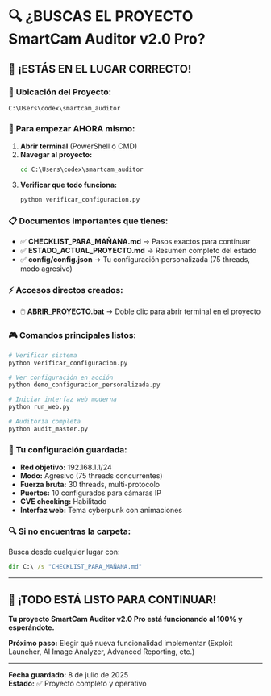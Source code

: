 # 🔍 ¿BUSCAS EL PROYECTO SmartCam Auditor v2.0 Pro?

## 📍 **¡ESTÁS EN EL LUGAR CORRECTO!**

### 🎯 **Ubicación del Proyecto:**
```
C:\Users\codex\smartcam_auditor
```

### 🚀 **Para empezar AHORA mismo:**
1. **Abrir terminal** (PowerShell o CMD)
2. **Navegar al proyecto:**
   ```cmd
   cd C:\Users\codex\smartcam_auditor
   ```
3. **Verificar que todo funciona:**
   ```cmd
   python verificar_configuracion.py
   ```

### 📋 **Documentos importantes que tienes:**
- ✅ **CHECKLIST_PARA_MAÑANA.md** → Pasos exactos para continuar
- ✅ **ESTADO_ACTUAL_PROYECTO.md** → Resumen completo del estado
- ✅ **config/config.json** → Tu configuración personalizada (75 threads, modo agresivo)

### ⚡ **Accesos directos creados:**
- 🖱️ **ABRIR_PROYECTO.bat** → Doble clic para abrir terminal en el proyecto

### 🎮 **Comandos principales listos:**
```bash
# Verificar sistema
python verificar_configuracion.py

# Ver configuración en acción  
python demo_configuracion_personalizada.py

# Iniciar interfaz web moderna
python run_web.py

# Auditoría completa
python audit_master.py
```

### 🎯 **Tu configuración guardada:**
- **Red objetivo:** 192.168.1.1/24
- **Modo:** Agresivo (75 threads concurrentes)
- **Fuerza bruta:** 30 threads, multi-protocolo
- **Puertos:** 10 configurados para cámaras IP
- **CVE checking:** Habilitado
- **Interfaz web:** Tema cyberpunk con animaciones

### 🔍 **Si no encuentras la carpeta:**
Busca desde cualquier lugar con:
```cmd
dir C:\ /s "CHECKLIST_PARA_MAÑANA.md"
```

---

## 🎉 **¡TODO ESTÁ LISTO PARA CONTINUAR!**

**Tu proyecto SmartCam Auditor v2.0 Pro está funcionando al 100% y esperándote.**

**Próximo paso:** Elegir qué nueva funcionalidad implementar (Exploit Launcher, AI Image Analyzer, Advanced Reporting, etc.)

---

**Fecha guardado:** 8 de julio de 2025  
**Estado:** ✅ Proyecto completo y operativo
